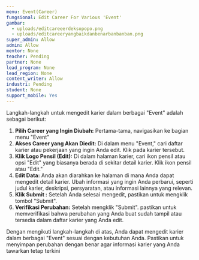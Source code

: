 ```yaml
---
menu: Event(Career)
fungsional: Edit Career For Various 'Event'
gambar:
  - uploads/editcareeerdeksopopo.png
  - uploads/editcareeryangbaikdanbenarbanbanban.png
super_admin: Allow
admin: Allow
mentor: None
teacher: Pending
partner: None
lead_program: None
lead_region: None
content_writer: Allow
industri: Pending
student: None
support_mobile: Yes
---
```

Langkah-langkah untuk mengedit karier dalam berbagai "Event" adalah sebagai berikut: 

1. **Pilih Career yang Ingin Diubah:** Pertama-tama, navigasikan ke bagian menu "Event" 
2. **Akses Career yang Akan Diedit:** Di dalam menu "Event," cari daftar karier atau pekerjaan yang ingin Anda edit. Klik pada karier tersebut.
3. **Klik Logo Pensil (Edit):** Di dalam halaman karier, cari ikon pensil atau opsi "Edit" yang biasanya berada di sekitar detail karier. Klik ikon pensil atau "Edit."
4. **Edit Data:** Anda akan diarahkan ke halaman di mana Anda dapat mengedit detail karier. Ubah informasi yang ingin Anda perbarui, seperti judul karier, deskripsi, persyaratan, atau informasi lainnya yang relevan.
5. **Klik Submit :** Setelah Anda selesai mengedit, pastikan untuk mengklik tombol "Submit". 
6. **Verifikasi Perubahan:** Setelah mengklik "Submit". pastikan untuk memverifikasi bahwa perubahan yang Anda buat sudah tampil atau tersedia dalam daftar karier yang Anda edit.

Dengan mengikuti langkah-langkah di atas, Anda dapat mengedit karier dalam berbagai "Event" sesuai dengan kebutuhan Anda. Pastikan untuk menyimpan perubahan dengan benar agar informasi karier yang Anda tawarkan tetap terkini